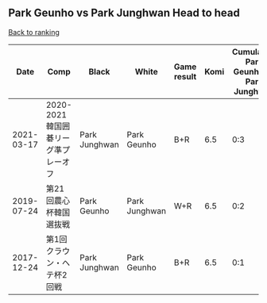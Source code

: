 ## Park Geunho vs Park Junghwan Head to head

[Back to ranking](../../index.md)




| **Date** | **Comp** | **Black** | **White** | **Game result** | **Komi** | **Cumulative Park Geunho vs Park Junghwan** | **Park Geunho streak** | **Park Junghwan streak** | 
| --- | --- | --- | --- | --- | --- | --- | --- | --- |
| 2021-03-17 | 2020-2021韓国囲碁リーグ準プレーオフ | Park Junghwan | Park Geunho | B+R | 6.5 | 0:3 | 0 | 3 | 
| 2019-07-24 | 第21回農心杯韓国選抜戦 | Park Geunho | Park Junghwan | W+R | 6.5 | 0:2 | 0 | 2 | 
| 2017-12-24 | 第1回クラウン・ヘテ杯2回戦 | Park Junghwan | Park Geunho | B+R | 6.5 | 0:1 | 0 | 1 |




